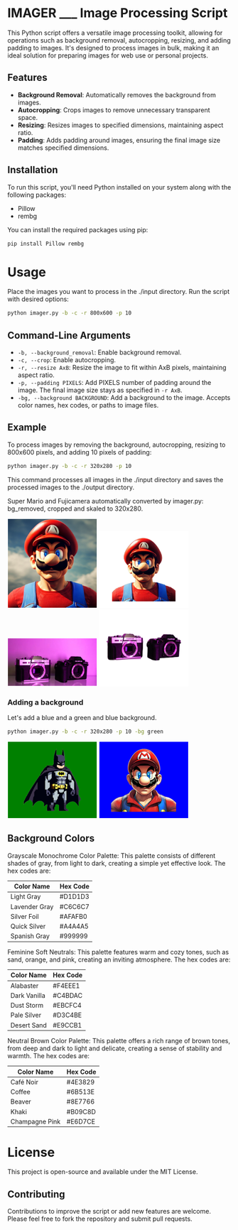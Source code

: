 # IMAGER ___ Image Processing Script

This Python script offers a versatile image processing toolkit, allowing for operations such as background removal, autocropping, resizing, and adding padding to images. It's designed to process images in bulk, making it an ideal solution for preparing images for web use or personal projects.

## Features

- **Background Removal**: Automatically removes the background from images.
- **Autocropping**: Crops images to remove unnecessary transparent space.
- **Resizing**: Resizes images to specified dimensions, maintaining aspect ratio.
- **Padding**: Adds padding around images, ensuring the final image size matches specified dimensions.

## Installation

To run this script, you'll need Python installed on your system along with the following packages:
- Pillow
- rembg

You can install the required packages using pip:

```sh
pip install Pillow rembg
```

# Usage

Place the images you want to process in the ./input directory.
Run the script with desired options:

```sh
python imager.py -b -c -r 800x600 -p 10
```

## Command-Line Arguments

- `-b, --background_removal`: Enable background removal.
- `-c, --crop`: Enable autocropping.
- `-r, --resize AxB`: Resize the image to fit within AxB pixels, maintaining aspect ratio.
- `-p, --padding PIXELS`: Add PIXELS number of padding around the image. The final image size stays as specified in `-r AxB`.
- `-bg, --background BACKGROUND`: Add a background to the image. Accepts color names, hex codes, or paths to image files.

## Example
To process images by removing the background, autocropping, resizing to 800x600 pixels, and adding 10 pixels of padding:

```sh
python imager.py -b -c -r 320x280 -p 10
```

This command processes all images in the ./input directory and saves the processed images to the ./output directory.

Super Mario and Fujicamera automatically converted by imager.py: bg_removed, cropped and skaled to 320x280.  

<img src="data/examples/supermario.png" alt="alt text" width="200" style="border: 1px solid white;">  
<img src="data/examples/supermario_b_c320x280.png" alt="alt text" width="200" style="border: 1px solid white;">  

<img src="data/examples/depositphotos_520707962-stock-photo-fujifilm-s10-body-black-fujifilm.jpg" alt="alt text" width="200" style="border: 1px solid white;">  
<img src="data/examples/depositphotos_520707962-stock-photo-fujifilm-s10-body-black-fujifilm_b_c320x280.png" alt="alt text" width="200" style="border: 1px solid white;">  

  
### Adding a background

Let's add a blue and a green and blue background.

```sh
python imager.py -b -c -r 320x280 -p 10 -bg green
```
<img src="data/examples/batman_b_c_320x280_bg.png" alt="alt text" width="200" style="border: 1px solid white;">  
<img src="data/examples/supermario2_b_c_320x280_bg.png" alt="alt text" width="200" style="border: 1px solid white;">  


## Background Colors

Grayscale Monochrome Color Palette: This palette consists of different shades of gray, from light to dark, creating a simple yet effective look. The hex codes are:

| Color Name     | Hex Code |
|----------------|----------|
| Light Gray     | #D1D1D3  |
| Lavender Gray  | #C6C6C7  |
| Silver Foil    | #AFAFB0  |
| Quick Silver   | #A4A4A5  |
| Spanish Gray   | #999999  |

Feminine Soft Neutrals: This palette features warm and cozy tones, such as sand, orange, and pink, creating an inviting atmosphere. The hex codes are:

| Color Name    | Hex Code |
|---------------|----------|
| Alabaster     | #F4EEE1  |
| Dark Vanilla  | #C4BDAC  |
| Dust Storm    | #EBCFC4  |
| Pale Silver   | #D3C4BE  |
| Desert Sand   | #E9CCB1  |


Neutral Brown Color Palette: This palette offers a rich range of brown tones, from deep and dark to light and delicate, creating a sense of stability and warmth. The hex codes are:

| Color Name      | Hex Code |
|-----------------|----------|
| Café Noir       | #4E3829  |
| Coffee          | #6B513E  |
| Beaver          | #8E7766  |
| Khaki           | #B09C8D  |
| Champagne Pink  | #E6D7CE  |


# License
This project is open-source and available under the MIT License.

## Contributing

Contributions to improve the script or add new features are welcome. Please feel free to fork the repository and submit pull requests.
